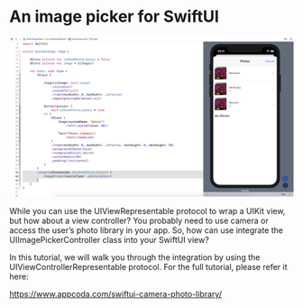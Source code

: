 # An image picker for SwiftUI

![](swiftui-imagepicker-2.png)

While you can use the UIViewRepresentable protocol to wrap a UIKit view, but how about a view controller? You probably need to use camera or access the user’s photo library in your app. So, how can use integrate the UIImagePickerController class into your SwiftUI view?

In this tutorial, we will walk you through the integration by using the UIViewControllerRepresentable protocol. For the full tutorial, please refer it here:

https://www.appcoda.com/swiftui-camera-photo-library/
